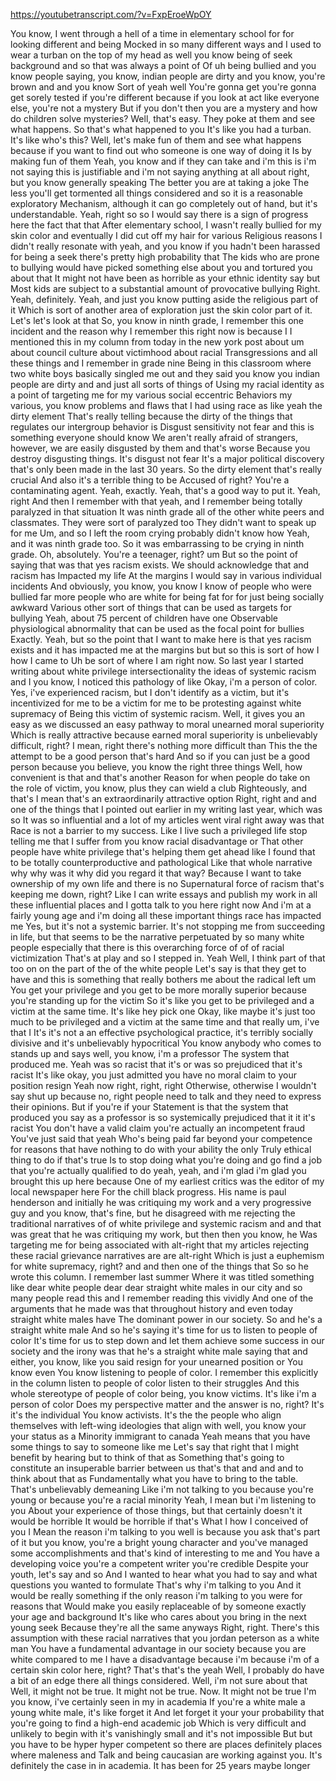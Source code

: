 https://youtubetranscript.com/?v=FxpEroeWpOY

 You know, I went through a hell of a time in elementary school for for looking different and being Mocked in so many different ways and I used to wear a turban on the top of my head as well you know being of seek background and so that was always a point of Of uh being bullied and you know people saying, you know, indian people are dirty and you know, you're brown and and you know Sort of yeah well You're gonna get you're gonna get sorely tested if you're different because if you look at act like everyone else, you're not a mystery But if you don't then you are a mystery and how do children solve mysteries? Well, that's easy. They poke at them and see what happens. So that's what happened to you It's like you had a turban. It's like who's this? Well, let's make fun of them and see what happens because if you want to find out who someone is one way of doing it Is by making fun of them Yeah, you know and if they can take and i'm this is i'm not saying this is justifiable and i'm not saying anything at all about right, but you know generally speaking The better you are at taking a joke The less you'll get tormented all things considered and so it is a reasonable exploratory Mechanism, although it can go completely out of hand, but it's understandable. Yeah, right so so I would say there is a sign of progress here the fact that that After elementary school, I wasn't really bullied for my skin color and eventually I did cut off my hair for various Religious reasons I didn't really resonate with yeah, and you know if you hadn't been harassed for being a seek there's pretty high probability that The kids who are prone to bullying would have picked something else about you and tortured you about that It might not have been as horrible as your ethnic identity say but Most kids are subject to a substantial amount of provocative bullying Right. Yeah, definitely. Yeah, and just you know putting aside the religious part of it Which is sort of another area of exploration just the skin color part of it. Let's let's look at that So, you know in ninth grade, I remember this one incident and the reason why I remember this right now is because I I mentioned this in my column from today in the new york post about um about council culture about victimhood about racial Transgressions and all these things and I remember in grade nine Being in this classroom where two white boys basically singled me out and they said you know you indian people are dirty and and just all sorts of things of Using my racial identity as a point of targeting me for my various social eccentric Behaviors my various, you know problems and flaws that I had using race as like yeah the dirty element That's really telling because the dirty of the things that regulates our intergroup behavior is Disgust sensitivity not fear and this is something everyone should know We aren't really afraid of strangers, however, we are easily disgusted by them and that's worse Because you destroy disgusting things. It's disgust not fear It's a major political discovery that's only been made in the last 30 years. So the dirty element that's really crucial And also it's a terrible thing to be Accused of right? You're a contaminating agent. Yeah, exactly. Yeah, that's a good way to put it. Yeah, right And then I remember with that yeah, and I remember being totally paralyzed in that situation It was ninth grade all of the other white peers and classmates. They were sort of paralyzed too They didn't want to speak up for me Um, and so I left the room crying probably didn't know how Yeah, and it was ninth grade too. So it was embarrassing to be crying in ninth grade. Oh, absolutely. You're a teenager, right? um But so the point of saying that was that yes racism exists. We should acknowledge that and racism has Impacted my life At the margins I would say in various individual incidents And obviously, you know, you know I know of people who were bullied far more people who are white for being fat for for just being socially awkward Various other sort of things that can be used as targets for bullying Yeah, about 75 percent of children have one Observable physiological abnormality that can be used as the focal point for bullies Exactly. Yeah, but so the point that I want to make here is that yes racism exists and it has impacted me at the margins but but so this is sort of how I how I came to Uh be sort of where I am right now. So last year I started writing about white privilege intersectionality the ideas of systemic racism and I you know, I noticed this pathology of like Okay, i'm a person of color. Yes, i've experienced racism, but I don't identify as a victim, but it's incentivized for me to be a victim for me to be protesting against white supremacy of Being this victim of systemic racism. Well, it gives you an easy as we discussed an easy pathway to moral unearned moral superiority Which is really attractive because earned moral superiority is unbelievably difficult, right? I mean, right there's nothing more difficult than This the the attempt to be a good person that's hard And so if you can just be a good person because you believe, you know the right three things Well, how convenient is that and that's another Reason for when people do take on the role of victim, you know, plus they can wield a club Righteously, and that's I mean that's an extraordinarily attractive option Right, right and and one of the things that I pointed out earlier in my writing last year, which was so It was so influential and a lot of my articles went viral right away was that Race is not a barrier to my success. Like I live such a privileged life stop telling me that I suffer from you know racial disadvantage or That other people have white privilege that's helping them get ahead like I found that to be totally counterproductive and pathological Like that whole narrative why why was it why did you regard it that way? Because I want to take ownership of my own life and there is no Supernatural force of racism that's keeping me down, right? Like I can write essays and publish my work in all these influential places and I gotta talk to you here right now And i'm at a fairly young age and i'm doing all these important things race has impacted me Yes, but it's not a systemic barrier. It's not stopping me from succeeding in life, but that seems to be the narrative perpetuated by so many white people especially that there is this overarching force of of of racial victimization That's at play and so I stepped in. Yeah Well, I think part of that too on on the part of the of the white people Let's say is that they get to have and this is something that really bothers me about the radical left um You get your privilege and you get to be more morally superior because you're standing up for the victim So it's like you get to be privileged and a victim at the same time. It's like hey pick one Okay, like maybe it's just too much to be privileged and a victim at the same time and that really um, i've that I It's it's not a an effective psychological practice, it's terribly socially divisive and it's unbelievably hypocritical You know anybody who comes to stands up and says well, you know, i'm a professor The system that produced me. Yeah was so racist that it's or was so prejudiced that it's racist It's like okay, you just admitted you have no moral claim to your position resign Yeah now right, right, right Otherwise, otherwise I wouldn't say shut up because no, right people need to talk and they need to express their opinions. But if you're if your Statement is that the system that produced you say as a professor is so systemically prejudiced that it it it's racist You don't have a valid claim you're actually an incompetent fraud You've just said that yeah Who's being paid far beyond your competence for reasons that have nothing to do with your ability the only Truly ethical thing to do if that's true Is to stop doing what you're doing and go find a job that you're actually qualified to do yeah, yeah, and i'm glad i'm glad you brought this up here because One of my earliest critics was the editor of my local newspaper here For the chill black progress. His name is paul henderson and initially he was critiquing my work and a very progressive guy and you know, that's fine, but he disagreed with me rejecting the traditional narratives of of white privilege and systemic racism and and that was great that he was critiquing my work, but then then you know, he Was targeting me for being associated with alt-right that my articles rejecting these racial grievance narratives are are alt-right Which is just a euphemism for white supremacy, right? and and then one of the things that So so he wrote this column. I remember last summer Where it was titled something like dear white people dear dear straight white males in our city and so many people read this and I remember reading this vividly And one of the arguments that he made was that throughout history and even today straight white males have The dominant power in our society. So and he's a straight white male And so he's saying it's time for us to listen to people of color It's time for us to step down and let them achieve some success in our society and the irony was that he's a straight white male saying that and either, you know, like you said resign for your unearned position or You know even You know listening to people of color. I remember this explicitly in the column listen to people of color listen to their struggles And this whole stereotype of people of color being, you know victims. It's like i'm a person of color Does my perspective matter and the answer is no, right? It's it's the individual You know activists. It's the the people who align themselves with left-wing ideologies that align with well, you know your your status as a Minority immigrant to canada Yeah means that you have some things to say to someone like me Let's say that right that I might benefit by hearing but to think of that as Something that's going to constitute an insuperable barrier between us that's that and and and to think about that as Fundamentally what you have to bring to the table. That's unbelievably demeaning Like i'm not talking to you because you're young or because you're a racial minority Yeah, I mean but i'm listening to you About your experience of those things, but that certainly doesn't it would be horrible It would be horrible if that's What I how I conceived of you I Mean the reason i'm talking to you well is because you ask that's part of it but you know, you're a bright young character and you've managed some accomplishments and that's kind of interesting to me and You have a developing voice you're a competent writer you're credible Despite your youth, let's say and so And I wanted to hear what you had to say and what questions you wanted to formulate That's why i'm talking to you And it would be really something if the only reason i'm talking to you were for reasons that Would make you easily replaceable of by someone exactly your age and background It's like who cares about you bring in the next young seek Because they're all the same anyways Right, right. There's this assumption with these racial narratives that you jordan peterson as a white man You have a fundamental advantage in our society because you are white compared to me I have a disadvantage because i'm because i'm of a certain skin color here, right? That's that's the yeah Well, I probably do have a bit of an edge there all things considered. Well, i'm not sure about that Well, it might not be true. It might not be true. Now. It might not be true I'm you know, i've certainly seen in my in academia If you're a white male a young white male, it's like forget it And let forget it your your probability that you're going to find a high-end academic job Which is very difficult and unlikely to begin with it's vanishingly small and it's not impossible But but you have to be hyper hyper competent so there are places definitely places where maleness and Talk and being caucasian are working against you. It's definitely the case in in academia. It has been for 25 years maybe longer